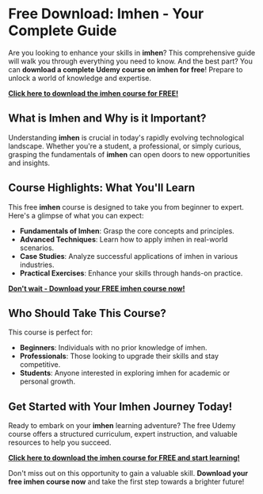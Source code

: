 # Free Download: Imhen - Your Complete Guide

Are you looking to enhance your skills in **imhen**? This comprehensive guide will walk you through everything you need to know. And the best part? You can **download a complete Udemy course on imhen for free**! Prepare to unlock a world of knowledge and expertise.

[**Click here to download the imhen course for FREE!**](https://udemywork.com/imhen)

## What is Imhen and Why is it Important?

Understanding **imhen** is crucial in today's rapidly evolving technological landscape. Whether you're a student, a professional, or simply curious, grasping the fundamentals of **imhen** can open doors to new opportunities and insights.

## Course Highlights: What You'll Learn

This free **imhen** course is designed to take you from beginner to expert. Here's a glimpse of what you can expect:

*   **Fundamentals of Imhen**: Grasp the core concepts and principles.
*   **Advanced Techniques**: Learn how to apply imhen in real-world scenarios.
*   **Case Studies**: Analyze successful applications of imhen in various industries.
*   **Practical Exercises**: Enhance your skills through hands-on practice.

[**Don't wait - Download your FREE imhen course now!**](https://udemywork.com/imhen)

## Who Should Take This Course?

This course is perfect for:

*   **Beginners**: Individuals with no prior knowledge of imhen.
*   **Professionals**: Those looking to upgrade their skills and stay competitive.
*   **Students**: Anyone interested in exploring imhen for academic or personal growth.

## Get Started with Your Imhen Journey Today!

Ready to embark on your **imhen** learning adventure? The free Udemy course offers a structured curriculum, expert instruction, and valuable resources to help you succeed.

[**Click here to download the imhen course for FREE and start learning!**](https://udemywork.com/imhen)

Don't miss out on this opportunity to gain a valuable skill. **Download your free imhen course now** and take the first step towards a brighter future!
